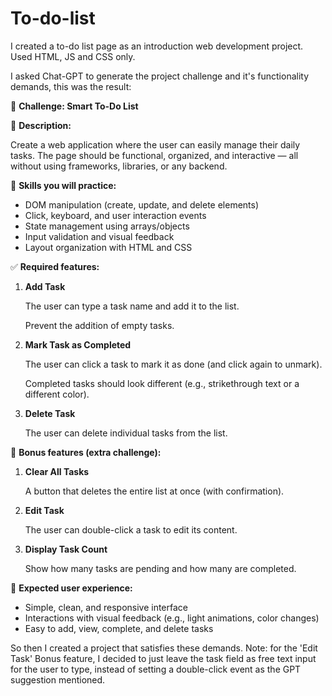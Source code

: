 # To-do-list
I created a to-do list page as an introduction web development project. Used HTML, JS and CSS only.

I asked Chat-GPT to generate the project challenge and it's functionality demands, this was the result:

🎯 **Challenge: Smart To-Do List**

📝 **Description:**

Create a web application where the user can easily manage their daily tasks. The page should be functional, organized, and interactive — all without using frameworks, libraries, or any backend.

🧠 **Skills you will practice:**

- DOM manipulation (create, update, and delete elements)
- Click, keyboard, and user interaction events
- State management using arrays/objects
- Input validation and visual feedback
- Layout organization with HTML and CSS

✅ **Required features:**

1. **Add Task**
    
    The user can type a task name and add it to the list.
    
    Prevent the addition of empty tasks.
    
2. **Mark Task as Completed**
    
    The user can click a task to mark it as done (and click again to unmark).
    
    Completed tasks should look different (e.g., strikethrough text or a different color).
    
3. **Delete Task**
    
    The user can delete individual tasks from the list.
    

🔁 **Bonus features (extra challenge):**

1. **Clear All Tasks**
    
    A button that deletes the entire list at once (with confirmation).
    
2. **Edit Task**
    
    The user can double-click a task to edit its content.
    
3. **Display Task Count**
    
    Show how many tasks are pending and how many are completed.
    

👤 **Expected user experience:**

- Simple, clean, and responsive interface
- Interactions with visual feedback (e.g., light animations, color changes)
- Easy to add, view, complete, and delete tasks



So then I created a project that satisfies these demands.
Note: for the 'Edit Task' Bonus feature, I decided to just leave the task field as free text input
for the user to type, instead of setting a double-click event as the GPT suggestion mentioned.
